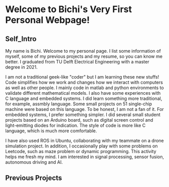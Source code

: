 # Welcome to Bichi's Very First Personal Webpage!

## Self_Intro
My name is Bichi. Welcome to my personal page. I list some information of myself, some of my previous projects and my resume, so you can know me better. 
I graduated from TU Delft Electrical Engineering with a master degree in 2021. 


I am not a traditional geek-like "coder" but I am learning these new stuffs! Code simplifies how we work and changes how we interact with computers as well as other people. I mainly code in matlab and python environments to validate different mathematical models. I also have some experiences with C language and embedded systems. I did learn something more traditional, for example, assmbly language. Some small projects on 51 single-chip machine were based on this language. To be honest, I am not a fan of it. For embedded systems, I prefer something simpler. I did several small student projects based on an Arduino board, such as digital screen control and light-emitting diodes for indication. The style of code is more like C language, which is much more comfortable.

I have also used ROS in Ubuntu, collaborating with my teammate on a drone simulation project. 
In addition, I occasionally play with some problems on Leetcode, such as maze problem or dynamic programming. This activity helps me fresh my mind.
I am interested in signal processing, sensor fusion, autonomous driving and AI. 

## Previous Projects

<!-- You can use the [editor on GitHub](https://github.com/AncientreeBILL/AncientreeBILL.github.io/edit/main/index.md) to maintain and preview the content for your website in Markdown files.

Whenever you commit to this repository, GitHub Pages will run [Jekyll](https://jekyllrb.com/) to rebuild the pages in your site, from the content in your Markdown files. -->

<!-- ### Markdown

Markdown is a lightweight and easy-to-use syntax for styling your writing. It includes conventions for

```markdown
Syntax highlighted code block

# Header 1
## Header 2
### Header 3

- Bulleted
- List

1. Numbered
2. List

**Bold** and _Italic_ and `Code` text

[Link](url) and ![Image](src)
```

For more details see [GitHub Flavored Markdown](https://guides.github.com/features/mastering-markdown/).

### Jekyll Themes

Your Pages site will use the layout and styles from the Jekyll theme you have selected in your [repository settings](https://github.com/AncientreeBILL/AncientreeBILL.github.io/settings/pages). The name of this theme is saved in the Jekyll `_config.yml` configuration file.

### Support or Contact

Having trouble with Pages? Check out our [documentation](https://docs.github.com/categories/github-pages-basics/) or [contact support](https://support.github.com/contact) and we’ll help you sort it out. -->
